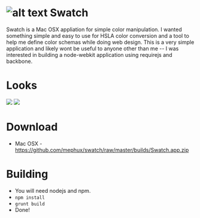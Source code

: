 # ![alt text](https://raw.githubusercontent.com/mephux/swatch/master/app/styles/images/logo-small.png) Swatch

Swatch is a Mac OSX appliation for simple color manipulation. I wanted something simple and easy to use for HSLA color conversion and a tool to help me define color schemas while doing web design. This is a very simple application and likely wont be useful to anyone other than me -- I was interested in building a node-webkit application using requirejs and backbone.

# Looks

![](https://raw.githubusercontent.com/mephux/swatch/master/app/styles/images/1.png)
![](https://raw.githubusercontent.com/mephux/swatch/master/app/styles/images/2.png)

# Download

  * Mac OSX - https://github.com/mephux/swatch/raw/master/builds/Swatch.app.zip

# Building

  * You will need nodejs and npm.
  * `npm install`
  * `grunt build`
  * Done!

